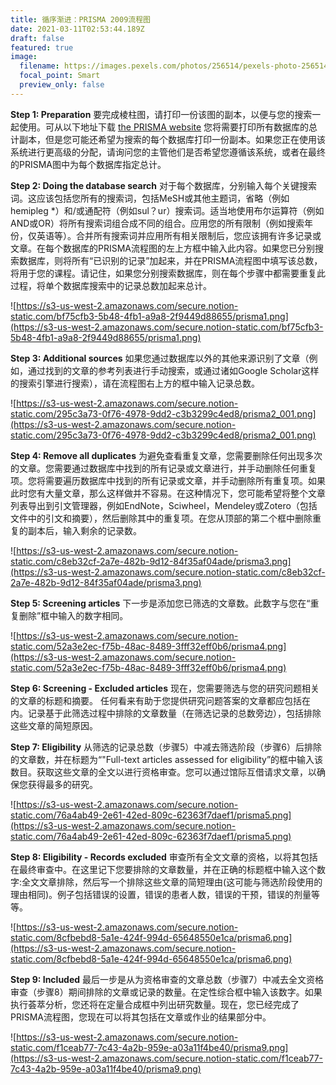 ```yaml
---
title: 循序渐进：PRISMA 2009流程图
date: 2021-03-11T02:53:44.189Z
draft: false
featured: true
image:
  filename: https://images.pexels.com/photos/256514/pexels-photo-256514.jpeg?auto=compress&cs=tinysrgb&dpr=1&w=500
  focal_point: Smart
  preview_only: false
---
```

 **Step 1: Preparation** 要完成棱柱图，请打印一份该图的副本，以便与您的搜索一起使用。可从以下地址下载 [the PRISMA website](http://www.prisma-statement.org/PRISMAStatement/FlowDiagram.aspx)   您将需要打印所有数据库的总计副本，但是您可能还希望为搜索的每个数据库打印一份副本。如果您正在使用该系统进行更高级的分配，请询问您的主管他们是否希望您遵循该系统，或者在最终的PRISMA图中为每个数据库指定总计。

**Step 2: Doing the database search** 对于每个数据库，分别输入每个关键搜索词。这应该包括您所有的搜索词，包括MeSH或其他主题词，省略（例如hemipleg *）和/或通配符（例如sul？ur）搜索词。适当地使用布尔运算符（例如AND或OR）将所有搜索词组合成不同的组合。应用您的所有限制（例如搜索年份，仅英语等）。合并所有搜索词并应用所有相关限制后，您应该拥有许多记录或文章。在每个数据库的PRISMA流程图的左上方框中输入此内容。如果您已分别搜索数据库，则将所有“已识别的记录”加起来，并在PRISMA流程图中填写该总数，将用于您的课程。请记住，如果您分别搜索数据库，则在每个步骤中都需要重复此过程，将单个数据库搜索中的记录总数加起来总计。

![https://s3-us-west-2.amazonaws.com/secure.notion-static.com/bf75cfb3-5b48-4fb1-a9a8-2f9449d88655/prisma1.png](https://s3-us-west-2.amazonaws.com/secure.notion-static.com/bf75cfb3-5b48-4fb1-a9a8-2f9449d88655/prisma1.png)

**Step 3: Additional sources** 如果您通过数据库以外的其他来源识别了文章（例如，通过找到的文章的参考列表进行手动搜索，或通过诸如Google Scholar这样的搜索引擎进行搜索），请在流程图右上方的框中输入记录总数。

![https://s3-us-west-2.amazonaws.com/secure.notion-static.com/295c3a73-0f76-4978-9dd2-c3b3299c4ed8/prisma2_001.png](https://s3-us-west-2.amazonaws.com/secure.notion-static.com/295c3a73-0f76-4978-9dd2-c3b3299c4ed8/prisma2_001.png)

**Step 4: Remove all duplicates** 为避免查看重复文章，您需要删除任何出现多次的文章。您需要通过数据库中找到的所有记录或文章进行，并手动删除任何重复项。您将需要遍历数据库中找到的所有记录或文章，并手动删除所有重复项。如果此时您有大量文章，那么这样做并不容易。在这种情况下，您可能希望将整个文章列表导出到引文管理器，例如EndNote，Sciwheel，Mendeley或Zotero（包括文件中的引文和摘要），然后删除其中的重复项。在您从顶部的第二个框中删除重复的副本后，输入剩余的记录数。

![https://s3-us-west-2.amazonaws.com/secure.notion-static.com/c8eb32cf-2a7e-482b-9d12-84f35af04ade/prisma3.png](https://s3-us-west-2.amazonaws.com/secure.notion-static.com/c8eb32cf-2a7e-482b-9d12-84f35af04ade/prisma3.png)

**Step 5: Screening articles** 下一步是添加您已筛选的文章数。此数字与您在“重复删除”框中输入的数字相同。

![https://s3-us-west-2.amazonaws.com/secure.notion-static.com/52a3e2ec-f75b-48ac-8489-3fff32eff0b6/prisma4.png](https://s3-us-west-2.amazonaws.com/secure.notion-static.com/52a3e2ec-f75b-48ac-8489-3fff32eff0b6/prisma4.png)

**Step 6: Screening - Excluded articles** 现在，您需要筛选与您的研究问题相关的文章的标题和摘要。 任何看来有助于您提供研究问题答案的文章都应包括在内。记录基于此筛选过程中排除的文章数量（在筛选记录的总数旁边），包括排除这些文章的简短原因。

**Step 7: Eligibility** 从筛选的记录总数（步骤5）中减去筛选阶段（步骤6）后排除的文章数，并在标题为“"Full-text articles assessed for eligibility”的框中输入该数目。获取这些文章的全文以进行资格审查。您可以通过馆际互借请求文章，以确保您获得最多的研究。

![https://s3-us-west-2.amazonaws.com/secure.notion-static.com/76a4ab49-2e61-42ed-809c-62363f7daef1/prisma5.png](https://s3-us-west-2.amazonaws.com/secure.notion-static.com/76a4ab49-2e61-42ed-809c-62363f7daef1/prisma5.png)

**Step 8: Eligibility - Records excluded** 审查所有全文文章的资格，以将其包括在最终审查中。在这里记下您要排除的文章数量，并在正确的标题框中输入这个数字:全文文章排除，然后写一个排除这些文章的简短理由(这可能与筛选阶段使用的理由相同)。例子包括错误的设置，错误的患者人数，错误的干预，错误的剂量等等。

![https://s3-us-west-2.amazonaws.com/secure.notion-static.com/8cfbebd8-5a1e-424f-994d-65648550e1ca/prisma6.png](https://s3-us-west-2.amazonaws.com/secure.notion-static.com/8cfbebd8-5a1e-424f-994d-65648550e1ca/prisma6.png)

**Step 9: Included** 最后一步是从为资格审查的文章总数（步骤7）中减去全文资格审查（步骤8）期间排除的文章或记录的数量。在定性综合框中输入该数字。如果执行荟萃分析，您还将在定量合成框中列出研究数量。现在，您已经完成了PRISMA流程图，您现在可以将其包括在文章或作业的结果部分中。

![https://s3-us-west-2.amazonaws.com/secure.notion-static.com/f1ceab77-7c43-4a2b-959e-a03a11f4be40/prisma9.png](https://s3-us-west-2.amazonaws.com/secure.notion-static.com/f1ceab77-7c43-4a2b-959e-a03a11f4be40/prisma9.png)